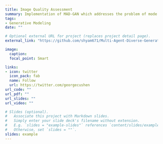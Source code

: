 ```yaml
---
title: Image Quality Assessment
summary: Implementation of MAD-GAN which addresses the problem of mode collapse.
tags:
- Generative Modeling
date: ""

# Optional external URL for project (replaces project detail page).
external_link: "https://github.com/shyam671/Multi-Agent-Diverse-Generative-Adversarial-Networks"

image:
  caption: 
  focal_point: Smart

links:
- icon: twitter
  icon_pack: fab
  name: Follow
  url: https://twitter.com/georgecushen
url_code: ""
url_pdf: ""
url_slides: ""
url_video: ""

# Slides (optional).
#   Associate this project with Markdown slides.
#   Simply enter your slide deck's filename without extension.
#   E.g. `slides = "example-slides"` references `content/slides/example-slides.md`.
#   Otherwise, set `slides = ""`.
slides: example
---
```

